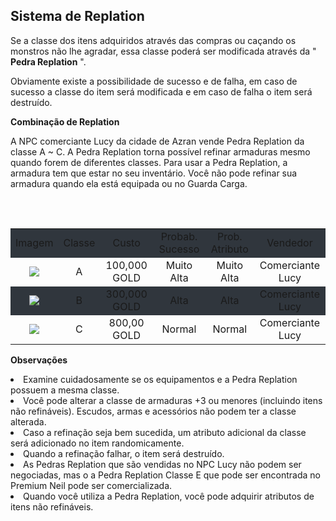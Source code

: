 ## Sistema de Replation

<html>
  <head>
    <meta charset="utf-8" />
    <meta name="viewport" content="width=device-width" />
  </head>
  <body>

<p>
Se a classe dos itens adquiridos através das compras ou caçando os monstros não lhe agradar, essa classe poderá ser modificada através da " <strong>Pedra Replation</strong> ".

Obviamente existe a possibilidade de sucesso e de falha, em caso de sucesso a classe do item será modificada e em caso de falha o item será destruído.<br>
</p>

<p><strong>Combinação de Replation</p></strong>

<p>
A NPC comerciante Lucy da cidade de Azran vende Pedra Replation da classe A ~ C. 
A Pedra Replation torna possível refinar armaduras mesmo quando forem de diferentes classes. Para usar a Pedra Replation, a armadura tem que estar no seu inventário. Você não pode refinar sua armadura quando ela está equipada ou no Guarda Carga.
</p><br>

<table>
<thead>
 <table align="center">
<tr style="background-color: #30363d" align="center">
<td>Imagem</td>
<td>Classe</td>
<td>Custo</td>
<td>Probab. Sucesso</td>
<td>Prob. Atributo</td>
<td>Vendedor</td>
</tr>
</thead>
<tr align="center">
<td><img src="breve" /></td>
<td>A</td>
<td>100,000 GOLD</td>
<td>Muito Alta</td>
<td>Muito Alta</td>
<td>Comerciante Lucy</td>
</td>
<tr style="background-color: #30363d" align="center">
<td align="center"><img src="breve" /></td>
<td>B</td>
<td>300,000 GOLD</td>
<td>Alta</td>
<td>Alta</td>
<td>Comerciante Lucy</td>
</tr>
<tr align="center">
<td><img src="breve" /></td>
<td>C</td>
<td>800,00 GOLD</td>
<td>Normal</td>
<td>Normal</td>
<td>Comerciante Lucy</td>
</tr>
</table>

<p><strong>Observações</p></strong>

<li>Examine cuidadosamente se os equipamentos e a Pedra Replation possuem a mesma classe.</li>
<li>Você pode alterar a classe de armaduras +3 ou menores (incluindo itens não refináveis). Escudos, armas e acessórios não podem ter a classe alterada.</li>
<li>Caso a refinação seja bem sucedida, um atributo adicional da classe será adicionado no item randomicamente.</li>
<li>Quando a refinação falhar, o item será destruído.</li>
<li>As Pedras Replation que são vendidas no NPC Lucy não podem ser negociadas, mas o a Pedra Replation Classe E que pode ser encontrada no Premium Neil pode ser comercializada.</li>
<li>Quando você utiliza a Pedra Replation, você pode adquirir atributos de itens não refináveis.</li>

  </body>
</html>